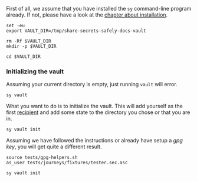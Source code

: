 First of all, we assume that you have installed the `sy` command-line program already.
If not, please have a look at the [chapter about installation][install].

[install]: installation.html

```bash,use=sy-in-path,prepare=vault-dir,hide
set -eu
export VAULT_DIR=/tmp/share-secrets-safely-docs-vault
```
```bash,use=vault-dir,hide,exec
rm -Rf $VAULT_DIR
mkdir -p $VAULT_DIR
```
```bash,use=vault-dir,prepare=in-vault-dir,hide
cd $VAULT_DIR
```

### Initializing the vault

Assuming your current directory is empty, just running `vault` will error.

```bash,use=in-vault-dir,exec=1
sy vault
```

What you want to do is to initialize the vault. This will add yourself as the first
[recipient][recipients] and add some state to the directory you chose or that you are in.

[recipients]: vault/about.html#about-recipients

```bash,use=in-vault-dir,exec=1
sy vault init
```

Assuming we have followed the instructions or already have setup a *gpg key*, you will
get quite a different result.

```bash,prepare=as-tester,hide
source tests/gpg-helpers.sh
as_user tests/journeys/fixtures/tester.sec.asc
```

```bash,use=in-vault-dir,use=as-tester,exec
sy vault init
```
